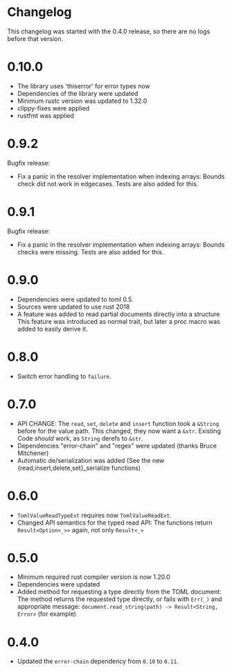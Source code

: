 # Changelog

This changelog was started with the 0.4.0 release, so there are no logs before
that version.

# 0.10.0

* The library uses 'thiserror' for error types now
* Dependencies of the library were updated
* Minimum rustc version was updated to 1.32.0
* clippy-fixes were applied
* rustfmt was applied


# 0.9.2

Bugfix release:

* Fix a panic in the resolver implementation when indexing arrays: Bounds check
  did not work in edgecases.
  Tests are also added for this.


# 0.9.1

Bugfix release:

* Fix a panic in the resolver implementation when indexing arrays: Bounds checks
  were missing.
  Tests are also added for this.


# 0.9.0

* Dependencies were updated to toml 0.5.
* Sources were updated to use rust 2018
* A feature was added to read partial documents directly into a structure
  This feature was introduced as normal trait, but later a proc macro was added
  to easily derive it.


# 0.8.0

* Switch error handling to `failure`.

# 0.7.0

* API CHANGE: The `read`, `set`, `delete` and `insert` function took a
  `&String` before for the value path. This changed, they now want a `&str`.
  Existing Code _should_ work, as `String` derefs to `&str`.
* Dependencies "error-chain" and "regex" were updated (thanks Bruce Mitchener)
* Automatic de/serialization was added (See the new
  {read,insert,delete,set}_serialize functions)

# 0.6.0

* `TomlValueReadTypeExt` requires now `TomlValueReadExt`.
* Changed API semantics for the typed read API: The functions return
  `Result<Option<_>>` again, not only `Result<_>`

# 0.5.0

* Minimum required rust compiler version is now 1.20.0
* Dependencies were updated
* Added method for requesting a type directly from the TOML document:
  The method returns the requested type directly, or fails with
  `Err(_)` and appropriate message:
  `document.read_string(path) -> Result<String, Error>` (for example)

# 0.4.0

* Updated the `error-chain` dependency from `0.10` to `0.11`.

